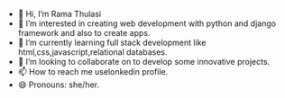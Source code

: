 - 👋 Hi, I’m Rama Thulasi
- 👀 I’m interested in creating web development with python and django framework and also to create apps.
- 🌱 I’m currently learning full stack development like html,css,javascript,relational databases.
- 💞️ I’m looking to collaborate on to develop some innovative projects.
- 📫 How to reach me uselonkedin profile.
- 😄 Pronouns: she/her.


<!---
RAMATHULASIA/RAMATHULASIA is a ✨ special ✨ repository because its `README.md` (this file) appears on your GitHub profile.
You can click the Preview link to take a look at your changes.
--->
